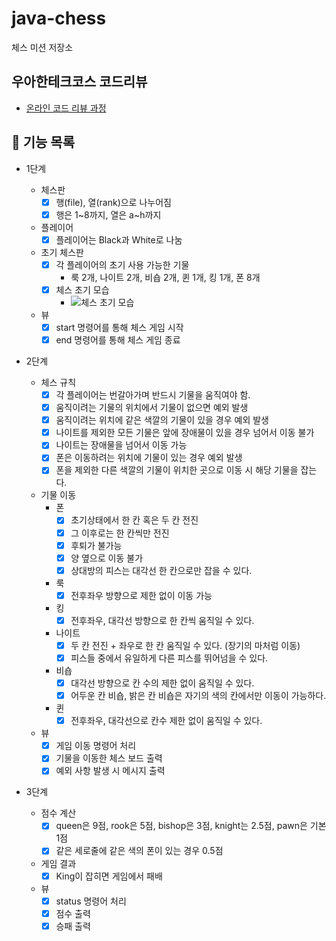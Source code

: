 # java-chess

체스 미션 저장소

## 우아한테크코스 코드리뷰

- [온라인 코드 리뷰 과정](https://github.com/woowacourse/woowacourse-docs/blob/master/maincourse/README.md)

## 🚀 기능 목록

- 1단계
  - 체스판
    - [x] 행(file), 열(rank)으로 나누어짐
    - [x] 행은 1~8까지, 열은 a~h까지
  - 플레이어
    - [x] 플레이어는 Black과 White로 나눔
  - 초기 체스판
    - [x] 각 플레이어의 초기 사용 가능한 기물 
      - 룩 2개, 나이트 2개, 비숍 2개, 퀸 1개, 킹 1개, 폰 8개
    - [x] 체스 초기 모습
      - ![체스 초기 모습](./img/init_chess_board.png)
    
  - 뷰
    - [x] start 명령어를 통해 체스 게임 시작
    - [x] end 명령어를 통해 체스 게임 종료

- 2단계

  - 체스 규칙
    - [x] 각 플레이어는 번갈아가며 반드시 기물을 움직여야 함.
    - [x] 움직이려는 기물의 위치에서 기물이 없으면 예외 발생
    - [x] 움직이려는 위치에 같은 색깔의 기물이 있을 경우 예외 발생
    - [x] 나이트를 제외한 모든 기물은 앞에 장애물이 있을 경우 넘어서 이동 불가
    - [x] 나이트는 장애물을 넘어서 이동 가능
    - [x] 폰은 이동하려는 위치에 기물이 있는 경우 예외 발생
    - [x] 폰을 제외한 다른 색깔의 기물이 위치한 곳으로 이동 시 해당 기물을 잡는다.
    
  - 기물 이동
    - 폰
      - [x] 초기상태에서 한 칸 혹은 두 칸 전진
      - [x] 그 이후로는 한 칸씩만 전진
      - [x] 후퇴가 불가능
      - [x] 양 옆으로 이동 불가
      - [x] 상대방의 피스는 대각선 한 칸으로만 잡을 수 있다.
    - 룩
      - [x] 전후좌우 방향으로 제한 없이 이동 가능
    - 킹
      - [x] 전후좌우, 대각선 방향으로 한 칸씩 움직일 수 있다.
    - 나이트
      - [x] 두 칸 전진 + 좌우로 한 칸 움직일 수 있다. (장기의 마처럼 이동)
      - [x] 피스들 중에서 유일하게 다른 피스를 뛰어넘을 수 있다.
    - 비숍 
      - [x] 대각선 방향으로 칸 수의 제한 없이 움직일 수 있다. 
      - [x] 어두운 칸 비숍, 밝은 칸 비숍은 자기의 색의 칸에서만 이동이 가능하다.
    - 퀸
      - [x] 전후좌우, 대각선으로 칸수 제한 없이 움직일 수 있다.
  
  - 뷰
    - [x] 게임 이동 명령어 처리
    - [x] 기물을 이동한 체스 보드 출력
    - [x] 예외 사항 발생 시 메시지 출력
  
- 3단계
  - 점수 계산
    - [x] queen은 9점, rook은 5점, bishop은 3점, knight는 2.5점, pawn은 기본 1점
    - [x] 같은 세로줄에 같은 색의 폰이 있는 경우 0.5점
  - 게임 결과
    - [x] King이 잡히면 게임에서 패배
  - 뷰
    - [x] status 명령어 처리
    - [x] 점수 출력
    - [x] 승패 출력